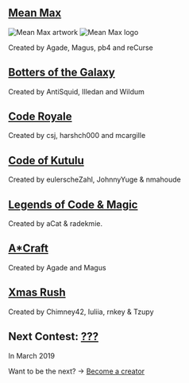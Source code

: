 ## [Mean Max](https://www.codingame.com/multiplayer/bot-programming/mean-max)

![Mean Max artwork](https://admin.codingame.com/servlet/fileservlet?id=15992776376543)
![Mean Max logo](https://admin.codingame.com/servlet/fileservlet?id=23549137730564)

Created by Agade, Magus, pb4 and reCurse

## [Botters of the Galaxy](https://www.codingame.com/multiplayer/bot-programming/botters-of-the-galaxy)

Created by AntiSquid, Illedan and Wildum

## [Code Royale](https://www.codingame.com/multiplayer/bot-programming/code-royale)

Created by csj, harshch000 and mcargille

## [Code of Kutulu](https://www.codingame.com/multiplayer/bot-programming/code-of-kutulu)

Created by eulerscheZahl, JohnnyYuge & nmahoude

## [Legends of Code & Magic](https://www.codingame.com/multiplayer/bot-programming/legends-of-code-magic)

Created by aCat & radekmie.

## [A*Craft](https://www.codingame.com/multiplayer/optimization/a-star-craft)

Created by Agade and Magus

## [Xmas Rush](https://www.codingame.com/multiplayer/bot-programming/xmas-rush)

Created by Chimney42, Iuliia, rnkey & Tzupy

## Next Contest: [???](https://www.codingame.com/contests/)

In March 2019

Want to be the next? -> [Become a creator](pages/types/contest.md)
